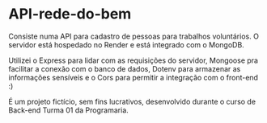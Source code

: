 # API-rede-do-bem

Consiste numa API para cadastro de pessoas para trabalhos voluntários. O servidor está hospedado no Render e está integrado com o MongoDB.

Utilizei o Express para lidar com as requisições do servidor, Mongoose pra facilitar a conexão com o banco de dados, Dotenv para armazenar as informações sensíveis e o Cors para permitir a integração com o front-end :)

É um projeto fictício, sem fins lucrativos, desenvolvido durante o curso de Back-end Turma 01 da Programaria.


 
